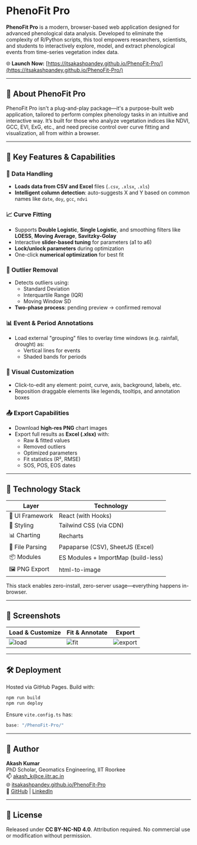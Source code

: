 # PhenoFit Pro

**PhenoFit Pro** is a modern, browser-based web application designed for advanced phenological data analysis. Developed to eliminate the complexity of R/Python scripts, this tool empowers researchers, scientists, and students to interactively explore, model, and extract phenological events from time-series vegetation index data.

🌐 **Launch Now:** [https://itsakashpandey.github.io/PhenoFit-Pro/](https://itsakashpandey.github.io/PhenoFit-Pro/)

---

## 📘 About PhenoFit Pro

PhenoFit Pro isn't a plug-and-play package—it's a purpose-built web application, tailored to perform complex phenology tasks in an intuitive and interactive way. It’s built for those who analyze vegetation indices like NDVI, GCC, EVI, ExG, etc., and need precise control over curve fitting and visualization, all from within a browser.

---

## 🚀 Key Features & Capabilities

### 📂 Data Handling
- **Loads data from CSV and Excel** files (`.csv`, `.xlsx`, `.xls`)
- **Intelligent column detection**: auto-suggests X and Y based on common names like `date`, `doy`, `gcc`, `ndvi`

### 📈 Curve Fitting
- Supports **Double Logistic**, **Single Logistic**, and smoothing filters like **LOESS**, **Moving Average**, **Savitzky-Golay**
- Interactive **slider-based tuning** for parameters (a1 to a6)
- **Lock/unlock parameters** during optimization
- One-click **numerical optimization** for best fit

### 🧹 Outlier Removal
- Detects outliers using:
  - Standard Deviation
  - Interquartile Range (IQR)
  - Moving Window SD
- **Two-phase process**: pending preview → confirmed removal

### 📊 Event & Period Annotations
- Load external "grouping" files to overlay time windows (e.g. rainfall, drought) as:
  - Vertical lines for events
  - Shaded bands for periods

### 🎨 Visual Customization
- Click-to-edit any element: point, curve, axis, background, labels, etc.
- Reposition draggable elements like legends, tooltips, and annotation boxes

### 📤 Export Capabilities
- Download **high-res PNG** chart images
- Export full results as **Excel (.xlsx)** with:
  - Raw & fitted values
  - Removed outliers
  - Optimized parameters
  - Fit statistics (R², RMSE)
  - SOS, POS, EOS dates

---

## 🧠 Technology Stack

| Layer | Technology |
|-------|------------|
| 🧱 UI Framework | React (with Hooks) |
| 🎨 Styling | Tailwind CSS (via CDN) |
| 📊 Charting | Recharts |
| 📄 File Parsing | Papaparse (CSV), SheetJS (Excel) |
| 📦 Modules | ES Modules + ImportMap (build-less) |
| 🖼 PNG Export | html-to-image |

This stack enables zero-install, zero-server usage—everything happens in-browser.

---

## 📎 Screenshots

| Load & Customize | Fit & Annotate | Export |
|------------------|----------------|--------|
| ![load](Screenshots/load_data.png) | ![fit](Screenshots/fit_curve.png) | ![export](Screenshots/export_output.png) |

---

## 🛠 Deployment

Hosted via GitHub Pages. Build with:

```bash
npm run build
npm run deploy
```

Ensure `vite.config.ts` has:
```ts
base: "/PhenoFit-Pro/"
```

---

## 👤 Author

**Akash Kumar**  
PhD Scholar, Geomatics Engineering, IIT Roorkee  
📫 [akash_k@ce.iitr.ac.in](mailto:akash_k@ce.iitr.ac.in)  
🌐 [itsakashpandey.github.io/PhenoFit-Pro](https://itsakashpandey.github.io/PhenoFit-Pro)  
🔗 [GitHub](https://github.com/ItsAkashPandey) | [LinkedIn](https://linkedin.com/in/akashkumar98)

---

## 🧾 License

Released under **CC BY-NC-ND 4.0**. Attribution required. No commercial use or modification without permission.